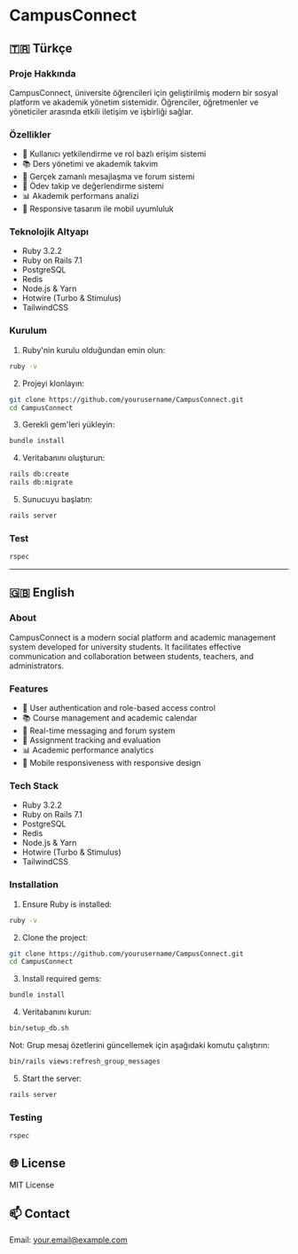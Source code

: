 # CampusConnect

## 🇹🇷 Türkçe

### Proje Hakkında
CampusConnect, üniversite öğrencileri için geliştirilmiş modern bir sosyal platform ve akademik yönetim sistemidir. Öğrenciler, öğretmenler ve yöneticiler arasında etkili iletişim ve işbirliği sağlar.

### Özellikler
- 👥 Kullanıcı yetkilendirme ve rol bazlı erişim sistemi
- 📚 Ders yönetimi ve akademik takvim
- 💬 Gerçek zamanlı mesajlaşma ve forum sistemi
- 📝 Ödev takip ve değerlendirme sistemi
- 📊 Akademik performans analizi
- 📱 Responsive tasarım ile mobil uyumluluk

### Teknolojik Altyapı
- Ruby 3.2.2
- Ruby on Rails 7.1
- PostgreSQL
- Redis
- Node.js & Yarn
- Hotwire (Turbo & Stimulus)
- TailwindCSS

### Kurulum
1. Ruby'nin kurulu olduğundan emin olun:
```bash
ruby -v
```

2. Projeyi klonlayın:
```bash
git clone https://github.com/yourusername/CampusConnect.git
cd CampusConnect
```

3. Gerekli gem'leri yükleyin:
```bash
bundle install
```

4. Veritabanını oluşturun:
```bash
rails db:create
rails db:migrate
```

5. Sunucuyu başlatın:
```bash
rails server
```

### Test
```bash
rspec
```

---

## 🇬🇧 English

### About
CampusConnect is a modern social platform and academic management system developed for university students. It facilitates effective communication and collaboration between students, teachers, and administrators.

### Features
- 👥 User authentication and role-based access control
- 📚 Course management and academic calendar
- 💬 Real-time messaging and forum system
- 📝 Assignment tracking and evaluation
- 📊 Academic performance analytics
- 📱 Mobile responsiveness with responsive design

### Tech Stack
- Ruby 3.2.2
- Ruby on Rails 7.1
- PostgreSQL
- Redis
- Node.js & Yarn
- Hotwire (Turbo & Stimulus)
- TailwindCSS

### Installation
1. Ensure Ruby is installed:
```bash
ruby -v
```

2. Clone the project:
```bash
git clone https://github.com/yourusername/CampusConnect.git
cd CampusConnect
```

3. Install required gems:
```bash
bundle install
```

4. Veritabanını kurun:
```bash
bin/setup_db.sh
```
Not: Grup mesaj özetlerini güncellemek için aşağıdaki komutu çalıştırın:
```bash
bin/rails views:refresh_group_messages
```

5. Start the server:
```bash
rails server
```

### Testing
```bash
rspec
```

## 🌐 License
MIT License

## 📫 Contact
Email: your.email@example.com
